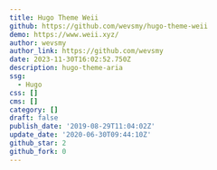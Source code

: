 ```yaml
---
title: Hugo Theme Weii
github: https://github.com/wevsmy/hugo-theme-weii
demo: https://www.weii.xyz/
author: wevsmy
author_link: https://github.com/wevsmy
date: 2023-11-30T16:02:52.750Z
description: hugo-theme-aria
ssg:
  - Hugo
css: []
cms: []
category: []
draft: false
publish_date: '2019-08-29T11:04:02Z'
update_date: '2020-06-30T09:44:10Z'
github_star: 2
github_fork: 0
---
```

